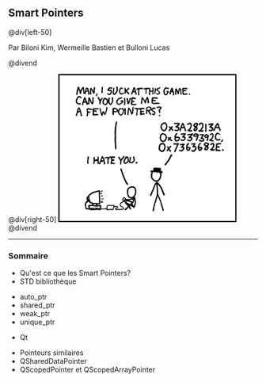 ## Smart Pointers

@div[left-50]


Par Biloni Kim, Wermeille Bastien et Bulloni Lucas

@divend

@div[right-50]
![Pointeurs](pictures/pointers.png)
@divend

---

### Sommaire

* Qu'est ce que les Smart Pointers?
* STD bibliothèque
- auto_ptr
- shared_ptr
- weak_ptr
- unique_ptr
* Qt
- Pointeurs similaires
- QSharedDataPointer
- QScopedPointer et QScopedArrayPointer
